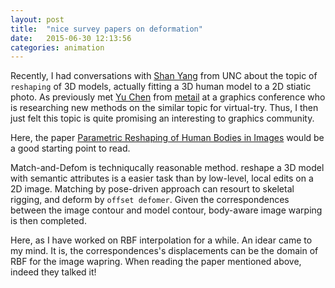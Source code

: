 ```yaml
---
layout: post
title:  "nice survey papers on deformation"
date:   2015-06-30 12:13:56
categories: animation
---
```


Recently, I had conversations with [Shan Yang] from UNC about the topic of `reshaping` of 3D models, actually fitting a 3D human model to a 2D stiatic photo.
As previously met [Yu Chen] from [metail] at a graphics conference who is researching new methods on the similar topic for virtual-try.
Thus, I then just felt this topic is quite promising an interesting to graphics community.

Here, the paper [Parametric Reshaping of Human Bodies in Images] would be a good starting point to read.

Match-and-Defom is techniqucally reasonable method. reshape a 3D model with semantic attributes is a easier task than by low-level, local edits on a 2D image.
Matching by pose-driven approach can resourt to skeletal rigging, and deform by `offset defomer`. Given the correspondences between the image contour and model contour,
body-aware image warping is then completed.

Here, as I have worked on RBF interpolation for a while. An idear came to my mind. It is, the correspondences's displacements can be the domain of RBF for the image wapring.
When reading the paper mentioned above, indeed they talked it!

[Shan Yang]: www.cs.unc.edu/~alexyang/
[metail]: http://metail.com/
[Yu Chen]: http://mi.eng.cam.ac.uk/~yc301/
[Parametric Reshaping of Human Bodies in Images]: http://sweb.cityu.edu.hk/hongbofu/projects/ParametricBodyReshaping/
